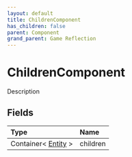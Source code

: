 ```yaml
---
layout: default
title: ChildrenComponent
has_children: false
parent: Component
grand_parent: Game Reflection
---
```

# ChildrenComponent
Description 

## Fields

| Type | Name |
|:----------|:--------------|
| Container< [Entity](/riftbreaker-wiki/docs/game-reflection/classes/entity/) > | children |

